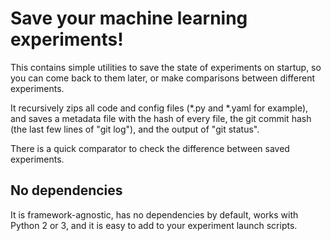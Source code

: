 # Save your machine learning experiments!

This contains simple utilities to save the state of experiments on startup,
so you can come back to them later, or make comparisons between different experiments.

It recursively zips all code and config files (*.py and *.yaml for example),
and saves a metadata file with the hash of every file,
the git commit hash (the last few lines of "git log"), and the output of "git status".

There is a quick comparator to check the difference between saved experiments.

## No dependencies

It is framework-agnostic, has no dependencies by default, works with Python 2 or 3, and it is easy to add to your experiment launch scripts.
